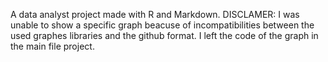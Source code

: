A data analyst project made with R and Markdown.
DISCLAMER: I was unable to show a specific graph beacuse of incompatibilities between the used graphes libraries and the github format.
I left the code of the graph in the main file project.
